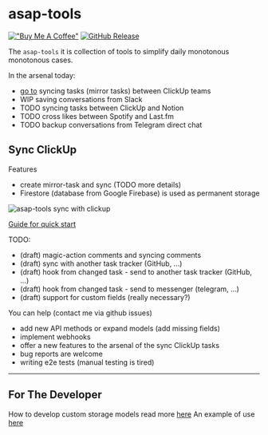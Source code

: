 # asap-tools

[!["Buy Me A Coffee"](https://www.buymeacoffee.com/assets/img/custom_images/orange_img.png)](https://www.buymeacoffee.com/George.Bach)
[![GitHub Release](https://img.shields.io/github/release/gebv/asap-tools)](https://github.com/gebv/asap-tools/releases/latest)

The `asap-tools` it is collection of tools to simplify daily monotonous monotonous cases.

In the arsenal today:
- [go to](https://github.com/gebv/asap-tools/tree/fix/more-details-and-minor-fixes#sync-clickup) syncing tasks (mirror tasks) between ClickUp teams
- WIP saving conversations from Slack
- TODO syncing tasks between ClickUp and Notion
- TODO cross likes between Spotify and Last.fm
- TODO backup conversations from Telegram direct chat

## Sync ClickUp

Features
- create mirror-task and sync (TODO more details)
- Firestore (database from Google Firebase) is used as permanent storage

![asap-tools sync with clickup ](.github/clickup-preview.gif)

[Guide for quick start](clickup/README.md)

TODO:
- (draft) magic-action comments and syncing comments
- (draft) sync with another task tracker (GitHub, ...)
- (draft) hook from changed task - send to another task tracker (GitHub, ...)
- (draft) hook from changed task - send to messenger (telegram, ...)
- (draft) support for custom fields (really necessary?)

You can help (contact me via github issues)
- add new API methods or expand models (add missing fields)
- implement webhooks
- offer a new features to the arsenal of the sync ClickUp tasks
- bug reports are welcome
- writing e2e tests (manual testing is tired)

---

## For The Developer

How to develop custom storage models read more [here](storage/README.md)
An example of use [here](clickup/model.go)
